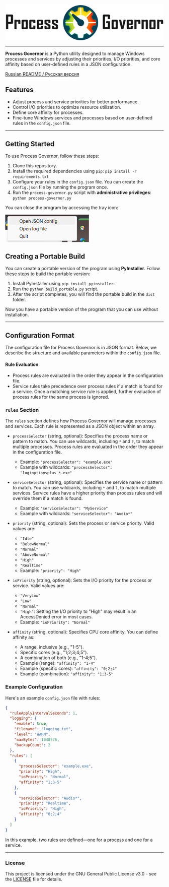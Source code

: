 ![Logo Process Governor](docs/github-banner-readme.png)

---

**Process Governor** is a Python utility designed to manage Windows processes and services by adjusting their
priorities, I/O priorities, and core affinity based on user-defined rules in a JSON configuration.

[Russian README / Русская версия](README.ru.md)

## Features

- Adjust process and service priorities for better performance.
- Control I/O priorities to optimize resource utilization.
- Define core affinity for processes.
- Fine-tune Windows services and processes based on user-defined rules in the `config.json` file.

---

## Getting Started

To use Process Governor, follow these steps:

1. Clone this repository.
2. Install the required dependencies using `pip`: `pip install -r requirements.txt`
3. Configure your rules in the `config.json` file. You can create the `config.json` file by running the program once.
4. Run the `process-governor.py` script with **administrative privileges**: `python process-governor.py`

You can close the program by accessing the tray icon:

![Tray menu screenshot](docs/tray_menu_screenshot.png)

## Creating a Portable Build

You can create a portable version of the program using **PyInstaller**. Follow these steps to build the portable version:

1. Install PyInstaller using `pip install pyinstaller`.
2. Run the `python build_portable.py` script.
3. After the script completes, you will find the portable build in the `dist` folder.

Now you have a portable version of the program that you can use without installation.

---

## Configuration Format

The configuration file for Process Governor is in JSON format. Below, we describe the structure and available parameters
within the `config.json` file.

#### Rule Evaluation

- Process rules are evaluated in the order they appear in the configuration file.
- Service rules take precedence over process rules if a match is found for a service. Once a matching service rule is
  applied, further evaluation of process rules for the same process is ignored.

### `rules` Section

The `rules` section defines how Process Governor will manage processes and services. Each rule is represented as a JSON
object within an array.

- `processSelector` (string, optional): Specifies the process name or pattern to match. You can use wildcards,
  including `*` and `?`, to match multiple processes. Process rules are evaluated in the order they appear in the
  configuration
  file.
    - Example: `"processSelector": "example.exe"`
    - Example with wildcards: `"processSelector": "logioptionsplus_*.exe"`

- `serviceSelector` (string, optional): Specifies the service name or pattern to match. You can use wildcards,
  including `*` and `?`, to match multiple services. Service rules have a higher priority than process rules and will
  override them if a match is found.
    - Example: `"serviceSelector": "MyService"`
    - Example with wildcards: `"serviceSelector": "Audio*"`

- `priority` (string, optional): Sets the process or service priority. Valid values are:
    - `"Idle"`
    - `"BelowNormal"`
    - `"Normal"`
    - `"AboveNormal"`
    - `"High"`
    - `"Realtime"`
    - Example: `"priority": "High"`

- `ioPriority` (string, optional): Sets the I/O priority for the process or service. Valid values are:
    - `"VeryLow"`
    - `"Low"`
    - `"Normal"`
    - `"High"`: Setting the I/O priority to "High" may result in an AccessDenied error in most cases.
    - Example: `"ioPriority": "Normal"`

- `affinity` (string, optional): Specifies CPU core affinity. You can define affinity as:
    - A range, inclusive (e.g., "1-5").
    - Specific cores (e.g., "1;2;3;4;5").
    - A combination of both (e.g., "1-4;5").
    - Example (range): `"affinity": "1-4"`
    - Example (specific cores): `"affinity": "0;2;4"`
    - Example (combination): `"affinity": "1;3-5"`

### Example Configuration

Here's an example `config.json` file with rules:

```json
{
  "ruleApplyIntervalSeconds": 1,
  "logging": {
    "enable": true,
    "filename": "logging.txt",
    "level": "WARN",
    "maxBytes": 1048576,
    "backupCount": 2
  },
  "rules": [
    {
      "processSelector": "example.exe",
      "priority": "High",
      "ioPriority": "Normal",
      "affinity": "1;3-5"
    },
    {
      "serviceSelector": "Audio*",
      "priority": "Realtime",
      "ioPriority": "High",
      "affinity": "0;2;4"
    }
  ]
}
```

In this example, two rules are defined—one for a process and one for a service.

---

### License

This project is licensed under the GNU General Public License v3.0 - see the [LICENSE](LICENSE) file for details.